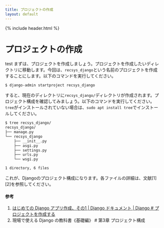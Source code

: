 ```yaml
---
title: プロジェクトの作成
layout: default
---
```


{% include header.html %}

# プロジェクトの作成

test
まずは、プロジェクトを作成しましょう。プロジェクトを作成したいディレクトリに移動します。今回は、`recsys_django`という名前のプロジェクトを作成することにします。以下のコマンドを実行してください。

```bash
$ django-admin startproject recsys_django
```

すると、現在のディレクトリに`recsys_django/`ディレクトリが作成されます。プロジェクト構成を確認してみましょう。以下のコマンドを実行してください。`tree`がインストールされていない場合は、`sudo apt install tree`でインストールしてください。

```bash
$ tree recsys_django/
recsys_django/
├── manage.py
└── recsys_django
    ├── __init__.py
    ├── asgi.py
    ├── settings.py
    ├── urls.py
    └── wsgi.py

1 directory, 6 files
```

これが、Djangoのプロジェクト構成になります。各ファイルの詳細は、文献[1][2]を参照してください。

#### 参考
1. [はじめての Django アプリ作成、その1 \| Django ドキュメント \| Django # プロジェクトを作成する](https://docs.djangoproject.com/ja/4.1/intro/tutorial01/#creating-a-project)
1. 現場で使える Django の教科書《基礎編》 # 第3章 プロジェクト構成
